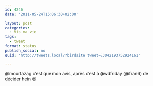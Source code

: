 ```yaml
---
id: 4246
date: '2011-05-24T15:06:30+02:00'

layout: post
categories:
  - Vis ma vie
tags:
  - tweet
format: status
publish_social: no
guid: 'http://tweets.local/?birdsite_tweet=73042193752924161'

---
```


@mourtazag c’est que mon avis, après c’est à @wdfriday (@fran6) de décider hein 😉